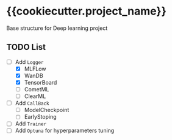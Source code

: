 # {{cookiecutter.project_name}}

Base structure for Deep learning project

## TODO List

- [ ] Add `Logger`
  - [x] MLFLow
  - [x] WanDB
  - [x] TensorBoard
  - [ ] CometML
  - [ ] ClearML
- [ ] Add `CallBack`
  - [ ] ModelCheckpoint
  - [ ] EarlyStoping
- [ ] Add `Trainer`
- [ ] Add `Optuna` for hyperparameters tuning
